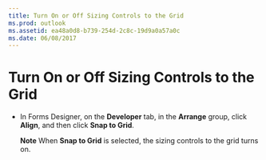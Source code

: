 ```yaml
---
title: Turn On or Off Sizing Controls to the Grid
ms.prod: outlook
ms.assetid: ea48a0d8-b739-254d-2c8c-19d9a0a57a0c
ms.date: 06/08/2017
---
```



# Turn On or Off Sizing Controls to the Grid

- In Forms Designer, on the  **Developer** tab, in the **Arrange** group, click **Align**, and then click  **Snap to Grid**.
    
     **Note**  When  **Snap to Grid** is selected, the sizing controls to the grid turns on.

